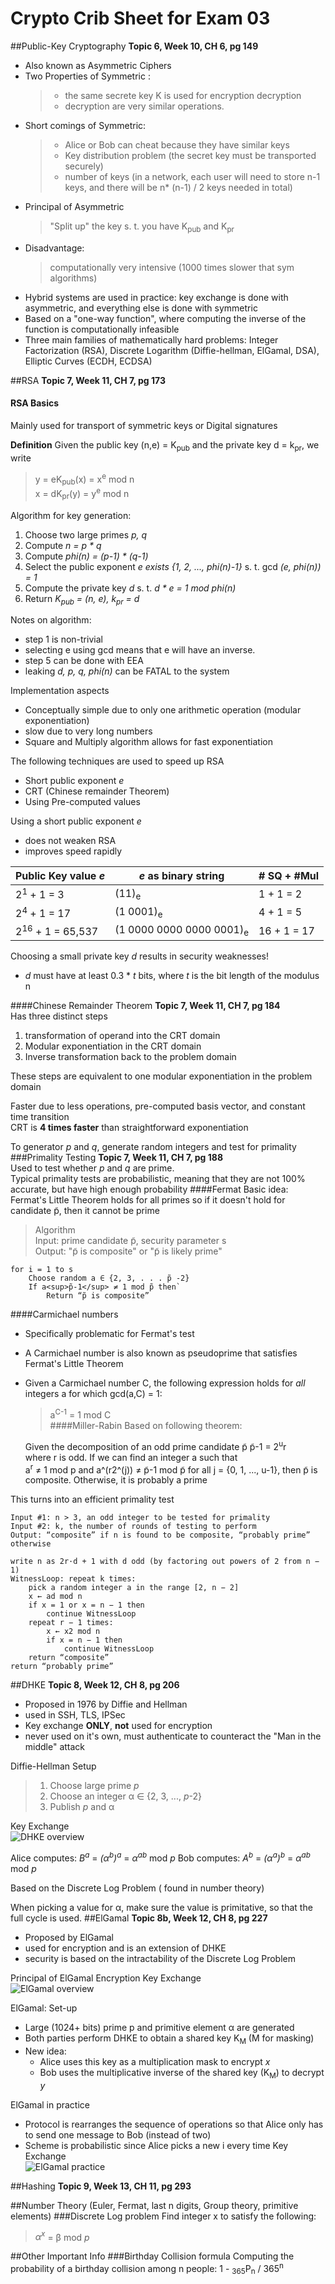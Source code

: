 # Crypto Crib Sheet for Exam 03
##Public-Key Cryptography
**Topic 6, Week 10, CH 6, pg 149**                      
- Also known as Asymmetric Ciphers                      
- Two Properties of Symmetric : 
    > - the same secrete key K is used for encryption decryption
    > - decryption are very similar operations.                          
- Short comings of Symmetric: 
    > - Alice or Bob can cheat because they have similar keys
    > - Key distribution problem (the secret key must be transported securely)
    > - number of keys (in a network, each user will need to store n-1 keys, and there will be n* (n-1) / 2 keys needed in total)
- Principal of Asymmetric
    > "Split up" the key s. t. you have K<sub>pub</sub> and K<sub>pr</sub>                      
- Disadvantage: 
    > computationally very intensive (1000 times slower that sym algorithms)                      
- Hybrid systems are used in practice: key exchange is done with asymmetric, and everything else is done with symmetric
- Based on a "one-way function", where computing the inverse of the function is computationally infeasible
- Three main families of mathematically hard problems: Integer Factorization (RSA), Discrete Logarithm (Diffie-hellman, ElGamal, DSA), Elliptic Curves (ECDH, ECDSA)                    

##RSA
**Topic 7, Week 11, CH 7, pg 173**
#### RSA Basics
Mainly used for transport of symmetric keys or Digital signatures

**Definition**
Given the public key (n,e) = K<sub>pub</sub> and the private key d = k<sub>pr</sub>, we write 
> y = eK<sub>pub</sub>(x) = x<sup>e</sup> mod n  
> x = dK<sub>pr</sub>(y) = y<sup>e</sup> mod n 

Algorithm for key generation:
1. Choose two large primes _p, q_ 
2. Compute _n = p * q_
3. Compute _phi(n) = (p-1) * (q-1)_
4. Select the public exponent _e exists {1, 2, ..., phi(n)-1}_ s. t. gcd _(e, phi(n)) = 1_
5. Compute the private key _d_ s. t. _d * e = 1 mod phi(n)_
6. Return _K<sub>pub</sub> = (n, e), k<sub>pr</sub> = d_

Notes on algorithm: 
- step 1 is non-trivial
- selecting e using gcd means that e will have an inverse. 
- step 5 can be done with EEA
- leaking _d, p, q, phi(n)_ can be FATAL to the system

Implementation aspects
- Conceptually simple due to only one arithmetic operation (modular exponentiation)
- slow due to very long numbers
- Square and Multiply algorithm allows for fast exponentiation 

 The following techniques are used to speed up RSA
 - Short public exponent _e_
 - CRT (Chinese remainder Theorem)
 - Using Pre-computed values 
 
 Using a short public exponent _e_
 - does not weaken RSA
 - improves speed rapidly

| Public Key value _e_ | _e_ as binary string |  # SQ + #Mul |
| ----------- | ----------- |----------- |
| 2<sup>1</sup> + 1 = 3 | (11)<sub>e</sub> | 1 + 1 = 2 | 
| 2<sup>4</sup> + 1 = 17 | (1 0001)<sub>e</sub> | 4 + 1 = 5 | 
| 2<sup>16</sup> + 1 = 65,537 | (1 0000 0000 0000 0001)<sub>e</sub> | 16 + 1 = 17 |  

Choosing a small private key _d_ results in security weaknesses!
- _d_ must have at least 0.3 * _t_ bits, where _t_ is the bit length of the modulus n  

####Chinese Remainder Theorem
**Topic 7, Week 11, CH 7, pg 184**  
Has three distinct steps
1) transformation of operand into the CRT domain
2) Modular exponentiation in the CRT domain
3) Inverse transformation back to the problem domain  

These steps are equivalent to one modular exponentiation in the problem domain  
  
Faster due to less operations, pre-computed basis vector, and constant time transition  
CRT is **4 times faster** than straightforward exponentiation 

To generator _p_ and _q_, generate random integers and test for primality 
###Primality Testing
**Topic 7, Week 11, CH 7, pg 188**  
Used to test whether _p_ and _q_ are prime.  
Typical primality tests are probabilistic, meaning that they are not 100% accurate, but have high enough probability 
####Fermat
Basic idea: Fermat's Little Theorem holds for all primes so if it doesn't hold for candidate p̃, then it cannot be prime  
>Algorithm  
Input: prime candidate p̃, security parameter s  
>Output: "p̃ is composite" or "p̃ is likely prime"  
>
    for i = 1 to s   
        Choose random a ∈ {2, 3, . . . p̃ -2}  
        If a<sup>p̃-1</sup> ≠ 1 mod p̃ then`
            Return “p̃ is composite”  
 
####Carmichael numbers
- Specifically problematic for Fermat's test  
- A Carmichael number is also known as pseudoprime that satisfies Fermat's Little Theorem  
- Given a Carmichael number C, the following expression holds for _all_ integers a for which gcd(a,C) = 1:  
    > a<sup>C-1</sup> = 1 mod C  
####Miller-Rabin
Based on following theorem:  
    
    Given the decomposition of an odd prime candidate p̃
        p̃-1 = 2<sup>u</sup>r   
    where r is odd. If we can find an integer a such that  
        a<sup>r</sup> ≠ 1 mod p and a^(r2^(j))  ≠ p̃-1 mod p̃
    for all j = {0, 1, ..., u-1}, then p̃ is composite. Otherwise, it is probably a prime 
    
This turns into an efficient primality test
    
    Input #1: n > 3, an odd integer to be tested for primality
    Input #2: k, the number of rounds of testing to perform
    Output: “composite” if n is found to be composite, “probably prime” otherwise  
    
    write n as 2r·d + 1 with d odd (by factoring out powers of 2 from n − 1)
    WitnessLoop: repeat k times:
        pick a random integer a in the range [2, n − 2]
        x ← ad mod n
        if x = 1 or x = n − 1 then
            continue WitnessLoop
        repeat r − 1 times:
            x ← x2 mod n
            if x = n − 1 then
                continue WitnessLoop
        return “composite”
    return “probably prime”     

##DHKE
**Topic 8, Week 12, CH 8, pg 206**  
- Proposed in 1976 by Diffie and Hellman
- used in SSH, TLS, IPSec
- Key exchange **ONLY**, **not** used for encryption
- never used on it's own, must authenticate to counteract the "Man in the middle" attack  

Diffie-Hellman Setup
> 1. Choose large prime _p_
> 2. Choose an integer α ∈ {2, 3, ..., _p_-2}
> 3. Publish _p_ and α

Key Exchange  
	![DHKE overview](crib_sheet_photos/DHKE.JPG)

Alice computes: _B<sup>a</sup>_ = _(α<sup>b</sup>)<sup>a</sup>_ = _α<sup>ab</sup>_ mod _p_ 
Bob computes: _A<sup>b</sup>_ = _(α<sup>a</sup>)<sup>b</sup>_ = _α<sup>ab</sup>_ mod _p_ 

Based on the Discrete Log Problem ( found in number theory)  

When picking a value for α, make sure the value is primitative, so that the full cycle is used. 
##ElGamal
**Topic 8b, Week 12, CH 8, pg 227**
- Proposed by ElGamal
- used for encryption and is an extension of DHKE
- security is based on the intractability of the Discrete Log Problem  

Principal of ElGamal Encryption
Key Exchange  
	![ElGamal overview](crib_sheet_photos/ElGamal.JPG)

ElGamal: Set-up
- Large (1024+ bits) prime p and primitive element α are generated
- Both parties perform DHKE to obtain a shared key K<sub>M</sub> (M for masking)
- New idea:  
    - Alice uses this key as a multiplication mask to encrypt _x_
    - Bob uses the multiplicative inverse of the shared key (K<sub>M</sub>) to decrypt _y_  

ElGamal in practice
- Protocol is rearranges the sequence of operations so that Alice only has to send one message to Bob (instead of two)
- Scheme is probabilistic since Alice picks a new i every time
Key Exchange  
	![ElGamal practice](crib_sheet_photos/ElGamal_Practice.JPG)
    
    
##Hashing
**Topic 9, Week 13, CH 11, pg 293**

##Number Theory (Euler, Fermat, last n digits, Group theory, primitive elements)
###Discrete Log problem
Find integer x to satisfy the following: 
> _α<sup>x</sup>_ = β mod _p_

##Other Important Info
###Birthday Collision formula
Computing the probability of a birthday collision among n people: 
1 - <sub>365</sub>P<sub>n</sub> / 365<sup>n</sup>

